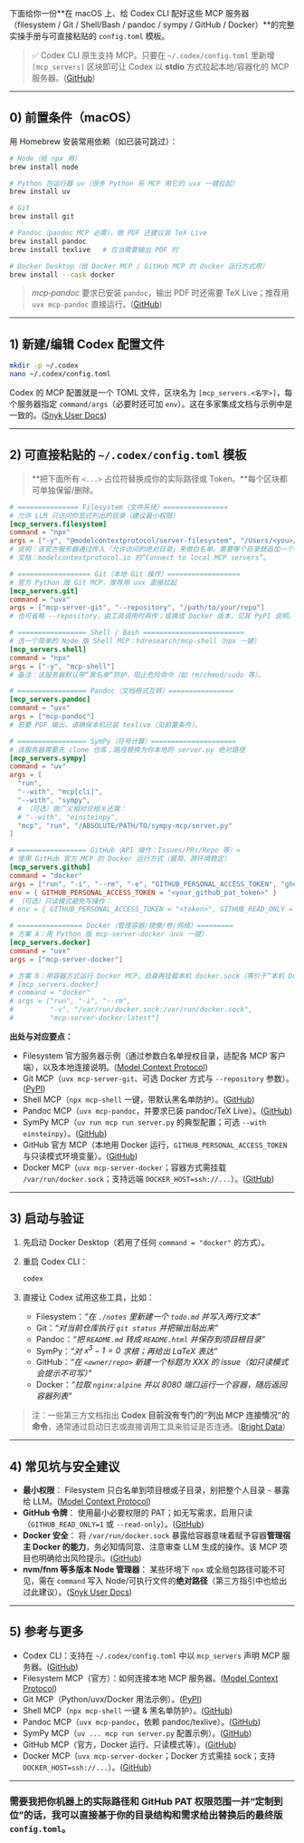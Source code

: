 下面给你一份\*\*在 macOS 上、给 Codex CLI 配好这些 MCP 服务器（filesystem / Git / Shell/Bash / pandoc / sympy / GitHub / Docker）\*\*的完整实操手册与可直接粘贴的 `config.toml` 模板。

> ✅ Codex CLI 原生支持 MCP。只要在 `~/.codex/config.toml` 里新增 `[mcp_servers]` 区块即可让 Codex 以 **stdio** 方式拉起本地/容器化的 MCP 服务器。([GitHub][1])

---

## 0) 前置条件（macOS）

用 Homebrew 安装常用依赖（如已装可跳过）：

```bash
# Node（给 npx 用）
brew install node

# Python 包运行器 uv（很多 Python 系 MCP 用它的 uvx 一键拉起）
brew install uv

# Git
brew install git

# Pandoc（pandoc MCP 必需），做 PDF 还建议装 TeX Live
brew install pandoc
brew install texlive   # 仅当需要输出 PDF 时

# Docker Desktop（给 Docker MCP / GitHub MCP 的 docker 运行方式用）
brew install --cask docker
```

> *mcp‑pandoc* 要求已安装 `pandoc`，输出 PDF 时还需要 TeX Live；推荐用 `uvx mcp-pandoc` 直接运行。([GitHub][2])

---

## 1) 新建/编辑 Codex 配置文件

```bash
mkdir -p ~/.codex
nano ~/.codex/config.toml
```

Codex 的 MCP 配置就是一个 TOML 文件，区块名为 `[mcp_servers.<名字>]`，每个服务器指定 `command/args`（必要时还可加 `env`）。这在多家集成文档与示例中是一致的。([Snyk User Docs][3])

---

## 2) 可直接粘贴的 `~/.codex/config.toml` 模板

> \*\*把下面所有 `<...>` 占位符替换成你的实际路径或 Token。\*\*每个区块都可单独保留/删除。

```toml
# =============== Filesystem（文件系统）================
# 允许 LLM 只访问你显式列出的目录（建议最小权限）
[mcp_servers.filesystem]
command = "npx"
args = ["-y", "@modelcontextprotocol/server-filesystem", "/Users/<you>/work", "/Users/<you>/projects"]
# 说明：该官方服务器通过传入「允许访问的绝对目录」来做白名单。需要哪个目录就追加一个参数。 
# 文档：modelcontextprotocol.io 的“Connect to local MCP servers”。 

# ================== Git（本地 Git 操作）==================
# 官方 Python 版 Git MCP，推荐用 uvx 直接拉起
[mcp_servers.git]
command = "uvx"
args = ["mcp-server-git", "--repository", "/path/to/your/repo"]
# 也可省略 --repository，由工具调用时再传；或换成 Docker 版本，见其 PyPI 说明。

# ================= Shell / Bash =========================
# 选一个简单的 Node 版 Shell MCP：hdresearch/mcp-shell（npx 一键）
[mcp_servers.shell]
command = "npx"
args = ["-y", "mcp-shell"]
# 备注：该服务器默认带“黑名单”防护，阻止危险命令（如 rm/chmod/sudo 等）。

# ================= Pandoc（文档格式互转）================
[mcp_servers.pandoc]
command = "uvx"
args = ["mcp-pandoc"]
# 若要 PDF 输出，请确保本机已装 texlive（见前置条件）。

# ================= SymPy（符号计算）=====================
# 该服务器需要先 clone 仓库；路径替换为你本地的 server.py 绝对路径
[mcp_servers.sympy]
command = "uv"
args = [
  "run",
  "--with", "mcp[cli]",
  "--with", "sympy",
  # （可选）做广义相对论相关还需：
  # "--with", "einsteinpy",
  "mcp", "run", "/ABSOLUTE/PATH/TO/sympy-mcp/server.py"
]

# ================= GitHub（API 操作：Issues/PRs/Repo 等）=
# 使用 GitHub 官方 MCP 的 Docker 运行方式（最简、跨环境稳定）
[mcp_servers.github]
command = "docker"
args = ["run", "-i", "--rm", "-e", "GITHUB_PERSONAL_ACCESS_TOKEN", "ghcr.io/github/github-mcp-server"]
env = { GITHUB_PERSONAL_ACCESS_TOKEN = "<your_github_pat_token>" }
# （可选）只读模式避免写操作：
# env = { GITHUB_PERSONAL_ACCESS_TOKEN = "<token>", GITHUB_READ_ONLY = "1" }

# ================ Docker（管理容器/镜像/卷/网络）=========
# 方案 A：用 Python 版 mcp-server-docker（uvx 一键）
[mcp_servers.docker]
command = "uvx"
args = ["mcp-server-docker"]

# 方案 B：用容器方式运行 Docker MCP，自身再挂载本机 docker.sock（等价于“本机 Docker 控制权”）
# [mcp_servers.docker]
# command = "docker"
# args = ["run", "-i", "--rm",
#         "-v", "/var/run/docker.sock:/var/run/docker.sock",
#         "mcp-server-docker:latest"]
```

**出处与对应要点：**

* Filesystem 官方服务器示例（通过参数白名单授权目录，适配各 MCP 客户端），以及本地连接说明。([Model Context Protocol][4])
* Git MCP（`uvx mcp-server-git`、可选 Docker 方式与 `--repository` 参数）。([PyPI][5])
* Shell MCP（`npx mcp-shell` 一键，带默认黑名单防护）。([GitHub][6])
* Pandoc MCP（`uvx mcp-pandoc`，并要求已装 pandoc/TeX Live）。([GitHub][2])
* SymPy MCP（`uv run mcp run server.py` 的典型配置；可选 `--with einsteinpy`）。([GitHub][7])
* GitHub 官方 MCP（本地用 Docker 运行，`GITHUB_PERSONAL_ACCESS_TOKEN` 与只读模式环境变量）。([GitHub][8])
* Docker MCP（`uvx mcp-server-docker`；容器方式需挂载 `/var/run/docker.sock`；支持远端 `DOCKER_HOST=ssh://...`）。([GitHub][9])

---

## 3) 启动与验证

1. 先启动 Docker Desktop（若用了任何 `command = "docker"` 的方式）。
2. 重启 Codex CLI：

   ```bash
   codex
   ```
3. 直接让 Codex 试用这些工具，比如：

   * Filesystem：*“在 `./notes` 里新建一个 `todo.md` 并写入两行文本”*
   * Git：*“对当前仓库执行 `git status` 并把输出贴出来”*
   * Pandoc：*“把 `README.md` 转成 `README.html` 并保存到项目根目录”*
   * SymPy：*“对 $x^3 - 1 = 0$ 求根；再给出 LaTeX 表达”*
   * GitHub：*“在 `<owner/repo>` 新建一个标题为 XXX 的 issue（如只读模式会提示不可写）”*
   * Docker：*“拉取 `nginx:alpine` 并以 8080 端口运行一个容器，随后返回容器列表”*

> 注：一些第三方文档指出 **Codex 目前没有专门的“列出 MCP 连接情况”的命令**，通常通过启动日志或直接调用工具来验证是否连通。([Bright Data][10])

---

## 4) 常见坑与安全建议

* **最小权限**：
  Filesystem 只白名单到项目根或子目录，别把整个人目录 `~` 暴露给 LLM。([Model Context Protocol][4])
* **GitHub 令牌**：
  使用最小必要权限的 PAT；如无写需求，启用只读（`GITHUB_READ_ONLY=1` 或 `--read-only`）。([GitHub][8])
* **Docker 安全**：
  将 `/var/run/docker.sock` 暴露给容器意味着赋予容器**管理宿主 Docker 的能力**，务必知情同意、注意审查 LLM 生成的操作。该 MCP 项目也明确给出风险提示。([GitHub][9])
* **nvm/fnm 等多版本 Node 管理器**：
  某些环境下 `npx` 或全局包路径可能不可见，需在 `command` 写入 Node/可执行文件的**绝对路径**（第三方指引中也给出过此建议）。([Snyk User Docs][3])

---

## 5) 参考与更多

* Codex CLI：支持在 `~/.codex/config.toml` 中以 `mcp_servers` 声明 MCP 服务器。([GitHub][1])
* Filesystem MCP（官方）：如何连接本地 MCP 服务器。([Model Context Protocol][4])
* Git MCP（Python/uvx/Docker 用法示例）。([PyPI][5])
* Shell MCP（`npx mcp-shell` 一键 & 黑名单防护）。([GitHub][6])
* Pandoc MCP（`uvx mcp-pandoc`，依赖 pandoc/texlive）。([GitHub][2])
* SymPy MCP（`uv ... mcp run server.py` 配置示例）。([GitHub][7])
* GitHub MCP（官方，Docker 运行、只读模式等）。([GitHub][8])
* Docker MCP（`uvx mcp-server-docker`；Docker 方式需挂 sock；支持 `DOCKER_HOST=ssh://...`）。([GitHub][9])

---

### 需要我把你机器上的实际路径和 GitHub PAT 权限范围一并“定制到位”的话，我可以直接基于你的目录结构和需求给出替换后的最终版 `config.toml`。

[1]: https://github.com/openai/codex?utm_source=chatgpt.com "openai/codex: Lightweight coding agent that runs in your ..."
[2]: https://github.com/vivekVells/mcp-pandoc "GitHub - vivekVells/mcp-pandoc: MCP server for document format conversion using pandoc."
[3]: https://docs.snyk.io/integrations/developer-guardrails-for-agentic-workflows/quickstart-guides-for-mcp/codex-cli-guide?utm_source=chatgpt.com "Codex CLI guide | Snyk User Docs"
[4]: https://modelcontextprotocol.io/docs/develop/connect-local-servers?utm_source=chatgpt.com "Connect to local MCP servers"
[5]: https://pypi.org/project/mcp-server-git/ "mcp-server-git · PyPI"
[6]: https://github.com/hdresearch/mcp-shell "GitHub - hdresearch/mcp-shell: Execute a secure shell in Claude Desktop using the Model Context Protocol."
[7]: https://github.com/vivekVells/mcp-pandoc/blob/main/README.md "mcp-pandoc/README.md at main · vivekVells/mcp-pandoc · GitHub"
[8]: https://github.com/github/github-mcp-server "GitHub - github/github-mcp-server: GitHub's official MCP Server"
[9]: https://github.com/ckreiling/mcp-server-docker "GitHub - ckreiling/mcp-server-docker: MCP server for Docker"
[10]: https://brightdata.com/blog/ai/codex-cli-with-web-mcp?utm_source=chatgpt.com "OpenAI Codex CLI with the Bright Data Web MCP Server"
